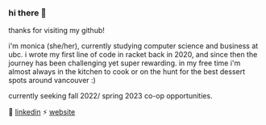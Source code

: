 ### hi there 🌱

thanks for visiting my github! 

i'm monica (she/her), currently studying computer science and business at ubc. i wrote my first line of code in racket back in 2020, and since then the journey has been challenging yet super rewarding. in my free time i'm almost always in the kitchen to cook or on the hunt for the best dessert spots around vancouver :) 

currently seeking fall 2022/ spring 2023 co-op opportunities.

💬 [linkedin](https://www.linkedin.com/in/monicachauhuynh/)
⚡ [website](https://monicachauhuynh.github.io/)

<!--
**monicachauhuynh/monicachauhuynh** is a ✨ _special_ ✨ repository because its `README.md` (this file) appears on your GitHub profile.

Here are some ideas to get you started:

- 🔭 I’m currently working on ...
- 🌱 I’m currently learning ...
- 👯 I’m looking to collaborate on ...
- 🤔 I’m looking for help with ...
- 💬 Ask me about ...
- 📫 How to reach me: ...
- 😄 Pronouns: ...
- ⚡ Fun fact: ...
-->
